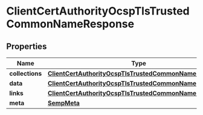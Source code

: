 
# ClientCertAuthorityOcspTlsTrustedCommonNameResponse

## Properties
Name | Type | Description | Notes
------------ | ------------- | ------------- | -------------
**collections** | [**ClientCertAuthorityOcspTlsTrustedCommonNameCollections**](ClientCertAuthorityOcspTlsTrustedCommonNameCollections.md) |  |  [optional]
**data** | [**ClientCertAuthorityOcspTlsTrustedCommonName**](ClientCertAuthorityOcspTlsTrustedCommonName.md) |  |  [optional]
**links** | [**ClientCertAuthorityOcspTlsTrustedCommonNameLinks**](ClientCertAuthorityOcspTlsTrustedCommonNameLinks.md) |  |  [optional]
**meta** | [**SempMeta**](SempMeta.md) |  | 



